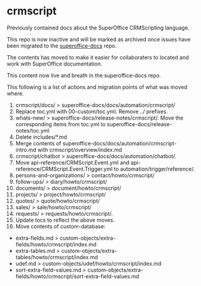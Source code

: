 # crmscript

Previously contained docs about the SuperOffice CRMScripting language.

This repo is now inactive and will be marked as archived once issues have been migrated to the [superoffice-docs](https://github.com/SuperOfficeDocs/superoffice-docs) repo.

The contents has moved to make it easier for collaboraters to located and work with SuperOffice documentation.

This content now live and breath in the superoffice-docs repo.

This following is a list of actions and migration points of what was moved where.

1. crmscript/docs/ > superoffice-docs/docs/automation/crmscript/
1. Replace toc.yml with 00-custom/toc.yml. Remove ../ prefixes.
1. whats-new/ > superoffice-docs/release-notes/crmscript/. Move the corresponding items from toc.yml to superoffice-docs/release-notes/toc.yml
1. Delete includes/*.md
1. Merge contents of superoffice-docs/docs/automation/crmscript-intro.md with crmscript/overview/index.md
1. crmscript/chatbot > superoffice-docs/docs/automation/chatbot/.
1. Move api-reference/CRMScript.Event.yml and api-reference/CRMScript.Event.Trigger.yml to automation/trigger/reference/.
1. persons-and-organizations/ > contact/howto/crmscript/
1. follow-ups/ > diary/howto/crmscript/
1. documents/ > document/howto/crmscript/
1. projects/ > project/howto/crmscript/
1. quotes/ > quote/howto/crmscript/
1. sales/ > sale/howto/crmscript/
1. requests/ > requests/howto/crmscript/.
1. Update tocs to reflect the above moves.
1. Move contents of custom-database:
  - extra-fields.md > custom-objects/extra-fields/howto/crmscript/index.md
  - extra-tables.md > custom-objects/extra-tables/howto/crmscript/index.md
  - udef.md > custom-objects/udef/howto/crmscript/index.md
  - sort-extra-field-values.md > custom-objects/extra-fields/howto/crmscript/sort-extra-field-values.md
